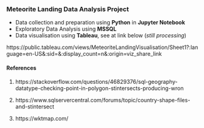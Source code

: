### Meteorite Landing Data Analysis Project

- Data collection and preparation using **Python** in **Jupyter Notebook**
- Exploratory Data Analysis using **MSSQL**
- Data visualisation using **Tableau**, see at link below (*still processing*)
<p>https://public.tableau.com/views/MeteoriteLandingVisualisation/Sheet1?:language=en-US&:sid=&:display_count=n&:origin=viz_share_link</p>


#### References
1. <p>https://stackoverflow.com/questions/46829376/sql-geography-datatype-checking-point-in-polygon-stintersects-producing-wron</p>
2. <p>https://www.sqlservercentral.com/forums/topic/country-shape-files-and-stintersect</p>
3. <p>https://wktmap.com/</p>